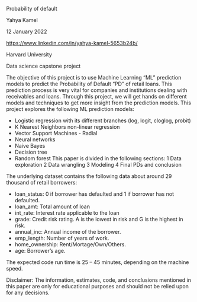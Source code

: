 Probability of default

Yahya Kamel

12 January 2022

https://www.linkedin.com/in/yahya-kamel-5653b24b/

Harvard University 

Data science capstone project

The objective of this project is to use Machine Learning “ML” prediction models to predict the Probability of Default “PD” of retail loans. This prediction process is very vital for companies and institutions dealing with receivables and loans. Through this project, we will get hands on different models and techniques to get more insight from the prediction models.
This project explores the following ML prediction models: 
-	Logistic regression with its different branches (log, logit, cloglog, probit)
-	K Nearest Neighbors non-linear regression 
-	Vector Support Machines - Radial 
-	Neural networks 
-	Naive Bayes 
-	Decision tree 
-	Random forest
This paper is divided in the following sections: 
1	Data exploration 
2	Data wrangling 
3	Modeling 
4	Final PDs and conclusion

The underlying dataset contains the following data about around 29 thousand of retail borrowers:
-	loan_status: 0 if borrower has defaulted and 1 if borrower has not defaulted.
-	loan_amt: Total amount of loan 
-	int_rate: Interest rate applicable to the loan 
-	grade: Credit risk rating. A is the lowest in risk and G is the highest in risk.
-	annual_inc: Annual income of the borrower.
-	emp_length: Number of years of work.
-	home_ownership: Rent/Mortage/Own/Others.
-	age: Borrower’s age.

The expected code run time is 25 – 45 minutes, depending on the machine speed.

Disclaimer:
The information, estimates, code, and conclusions mentioned in this paper are only for educational purposes and should not be relied upon for any decisions.
